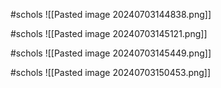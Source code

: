 #schols 
![[Pasted image 20240703144838.png]]

#schols 
![[Pasted image 20240703145121.png]]

#schols 
![[Pasted image 20240703145449.png]]

#schols 
![[Pasted image 20240703150453.png]]